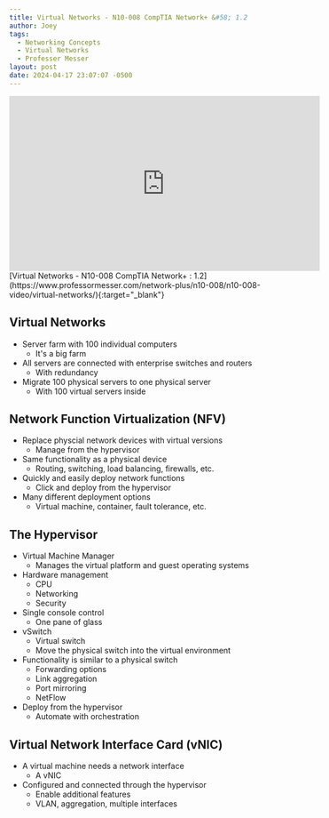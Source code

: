 ```yaml
---
title: Virtual Networks - N10-008 CompTIA Network+ &#58; 1.2
author: Joey
tags:
  - Networking Concepts
  - Virtual Networks
  - Professer Messer 
layout: post
date: 2024-04-17 23:07:07 -0500
---
```


<div class="container">
    <iframe class="responsive-iframe" width="560" height="315" src="https://www.youtube.com/embed/A29g5-Os-u8?si=ykwld7QpDsHeALeX" title="YouTube video player" frameborder="0" allow="accelerometer; autoplay; clipboard-write; encrypted-media; gyroscope; picture-in-picture; web-share" referrerpolicy="strict-origin-when-cross-origin" allowfullscreen></iframe>
</div>
[Virtual Networks - N10-008 CompTIA Network+ : 1.2](https://www.professormesser.com/network-plus/n10-008/n10-008-video/virtual-networks/){:target="_blank"}

## Virtual Networks

- Server farm with 100 individual computers
  - It's a big farm
- All servers are connected with enterprise switches and routers
  - With redundancy
- Migrate 100 physical servers to one physical server
  - With 100 virtual servers inside

## Network Function Virtualization (NFV)
- Replace physcial network devices with virtual versions
  - Manage from the hypervisor
- Same functionality as a physical device
  - Routing, switching, load balancing, firewalls, etc.
- Quickly and easily deploy network functions
  - Click and deploy from the hypervisor
- Many different deployment options
  - Virtual machine, container, fault tolerance, etc.

## The Hypervisor 

- Virtual Machine Manager
  - Manages the virtual platform and guest operating systems
- Hardware management
  - CPU
  - Networking
  - Security
- Single console control
  - One pane of glass
- vSwitch
  - Virtual switch
  - Move the physical switch into the virtual environment
- Functionality is similar to a physical switch
  - Forwarding options
  - Link aggregation
  - Port mirroring
  - NetFlow
- Deploy from the hypervisor
  - Automate with orchestration

## Virtual Network Interface Card (vNIC)
  - A virtual machine needs a network interface
    - A vNIC
  - Configured and connected through the hypervisor
    - Enable additional features 
    - VLAN, aggregation, multiple interfaces